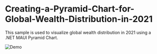# Creating-a-Pyramid-Chart-for-Global-Wealth-Distribution-in-2021
This sample is used to visualize global wealth distribution in 2021 using a .NET MAUI Pyramid Chart.

![Demo](https://github.com/SyncfusionExamples/Creating-a-Pyramid-Chart-for-Global-Wealth-Distribution-in-2021/assets/103025761/667eed8f-8b89-4bcc-95ec-84bd69184554)


